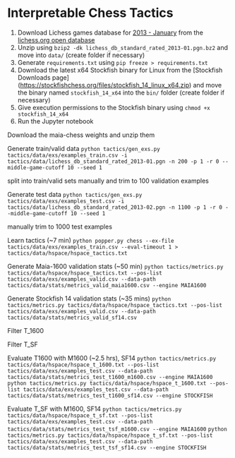 # Interpretable Chess Tactics

1. Download Lichess games database for [2013 -
   January](https://database.lichess.org/standard/lichess_db_standard_rated_2013-01.pgn.bz2) from
   the [lichess.org open database](https://database.lichess.org/)
2. Unzip using `bzip2 -dk lichess_db_standard_rated_2013-01.pgn.bz2` and move into `data/` (create
   folder if necessary)
3. Generate `requirements.txt` using `pip freeze > requirements.txt`
4. Download the latest x64 Stockfish binary for Linux from the [Stockfish Downloads page]
   (https://stockfishchess.org/files/stockfish_14_linux_x64.zip) and move the binary named
   `stockfish_14_x64` into the `bin/` folder (create folder if necessary)
5. Give execution permissions to the Stockfish binary using `chmod +x stockfish_14_x64`
6. Run the Jupyter notebook

Download the maia-chess weights and unzip them

Generate train/valid data
`python tactics/gen_exs.py tactics/data/exs/examples_train.csv -i tactics/data/lichess_db_standard_rated_2013-01.pgn -n 200 -p 1 -r 0 --middle-game-cutoff 10 --seed 1`

split into train/valid sets manually and trim to 100 validation examples

Generate test data
`python tactics/gen_exs.py tactics/data/exs/examples_test.csv -i tactics/data/lichess_db_standard_rated_2013-02.pgn -n 1100 -p 1 -r 0 --middle-game-cutoff 10 --seed 1`

manually trim to 1000 test examples

Learn tactics (~7 min)
`python popper.py chess --ex-file tactics/data/exs/examples_train.csv --eval-timeout 1 > tactics/data/hspace/hspace_tactics.txt`

Generate Maia-1600 validation stats (~50 min)
`python tactics/metrics.py tactics/data/hspace/hspace_tactics.txt --pos-list tactics/data/exs/examples_valid.csv --data-path tactics/data/stats/metrics_valid_maia1600.csv --engine MAIA1600`

Generate Stockfish 14 validation stats (~35 mins)
`python tactics/metrics.py tactics/data/hspace/hspace_tactics.txt --pos-list tactics/data/exs/examples_valid.csv --data-path tactics/data/stats/metrics_valid_sf14.csv`

Filter T_1600

Filter T_SF

Evaluate T1600 with M1600 (~2.5 hrs), SF14
`python tactics/metrics.py tactics/data/hspace/hspace_t_1600.txt --pos-list tactics/data/exs/examples_test.csv --data-path tactics/data/stats/metrics_test_t1600_m1600.csv --engine MAIA1600`
`python tactics/metrics.py tactics/data/hspace/hspace_t_1600.txt --pos-list tactics/data/exs/examples_test.csv --data-path tactics/data/stats/metrics_test_t1600_sf14.csv --engine STOCKFISH`

Evaluate T_SF with M1600, SF14
`python tactics/metrics.py tactics/data/hspace/hspace_t_sf.txt --pos-list tactics/data/exs/examples_test.csv --data-path tactics/data/stats/metrics_test_tsf_m1600.csv --engine MAIA1600`
`python tactics/metrics.py tactics/data/hspace/hspace_t_sf.txt --pos-list tactics/data/exs/examples_test.csv --data-path tactics/data/stats/metrics_test_tsf_sf14.csv --engine STOCKFISH`
